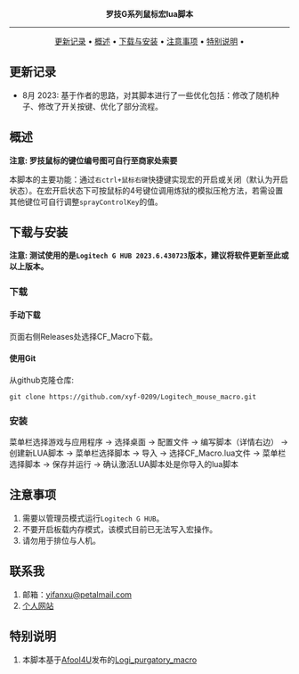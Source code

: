 <div align="center">

 **罗技G系列鼠标宏lua脚本** 

------

<p align="center">
  <a href="#更新记录">更新记录</a> •
  <a href="#概述">概述</a> •
  <a href="#下载与安装">下载与安装</a> •
  <a href="#注意事项">注意事项</a> •
  <a href="#特别说明">特别说明</a> •
</p>

</div>


## 更新记录

- 8月 2023: 基于作者的思路，对其脚本进行了一些优化包括：修改了随机种子、修改了开关按键、优化了部分流程。


## 概述

**注意: 罗技鼠标的键位编号图可自行至商家处索要**

本脚本的主要功能：通过`右ctrl+鼠标右键`快捷键实现宏的开启或关闭（默认为开启状态）。在宏开启状态下可按鼠标的4号键位调用炼狱的模拟压枪方法，若需设置其他键位可自行调整`sprayControlKey`的值。


## 下载与安装

**注意: 测试使用的是`Logitech G HUB 2023.6.430723`版本，建议将软件更新至此或以上版本。**

### 下载

#### 手动下载

页面右侧Releases处选择CF_Macro下载。

#### 使用Git

从github克隆仓库:

```shell
git clone https://github.com/xyf-0209/Logitech_mouse_macro.git
```

### 安装

菜单栏选择游戏与应用程序 -> 选择桌面 -> 配置文件 -> 编写脚本（详情右边） -> 创建新LUA脚本 -> 菜单栏选择脚本 -> 导入 -> 选择CF_Macro.lua文件 -> 菜单栏选择脚本 -> 
保存并运行 -> 确认激活LUA脚本处是你导入的lua脚本

## 注意事项

1.  需要以管理员模式运行`Logitech G HUB`。
2.  不要开启板载内存模式，该模式目前已无法写入宏操作。
3.  请勿用于排位与人机。

## 联系我
1. 邮箱：yifanxu@petalmail.com
2. [个人网站](https://www.xuyifan.top/)

## 特别说明

1.  本脚本基于[Afool4U](https://github.com/Afool4U)发布的[Logi_purgatory_macro](https://github.com/Afool4U/Logi_purgatory_macro#%E7%96%91%E9%9A%BE%E6%9D%82%E7%97%87)
